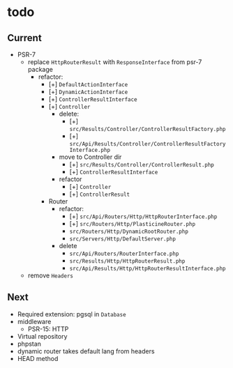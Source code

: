 # todo

## Current

- PSR-7
  - replace `HttpRouterResult` with `ResponseInterface` from psr-7 package
    - refactor:
      - [+] `DefaultActionInterface`
      - [+] `DynamicActionInterface`
      - [+] `ControllerResultInterface`
      - [+] `Controller`
        - delete:
          - [+] `src/Results/Controller/ControllerResultFactory.php`
          - [+] `src/Api/Results/Controller/ControllerResultFactoryInterface.php`
        - move to Controller dir
          - [+] `src/Results/Controller/ControllerResult.php`
          - [+] `ControllerResultInterface`
        - refactor
          - [+] `Controller`
          - [+] `ControllerResult`
      - Router
        - refactor:
          - [+] `src/Api/Routers/Http/HttpRouterInterface.php`
          - [+] `src/Routers/Http/PlasticineRouter.php`
          - `src/Routers/Http/DynamicRootRouter.php`
          - `src/Servers/Http/DefaultServer.php`
        - delete
          - `src/Api/Routers/RouterInterface.php`
          - `src/Results/Http/HttpRouterResult.php`
          - `src/Api/Results/Http/HttpRouterResultInterface.php`
  - remove `Headers`

## Next

- Required extension: pgsql in `Database`
- middleware
  - PSR-15: HTTP
- Virtual repository
- phpstan  
- dynamic router takes default lang from headers  
- HEAD method
